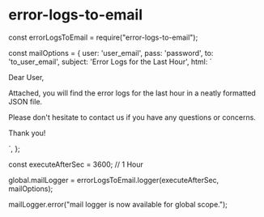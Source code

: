 # error-logs-to-email

const errorLogsToEmail = require("error-logs-to-email");

const mailOptions = {
  user: 'user_email',
  pass: 'password',
  to: 'to_user_email',
  subject: 'Error Logs for the Last Hour',
  html: `<p>Dear User,</p>
  <p>Attached, you will find the error logs for the last hour in a neatly formatted JSON file.</p>
  <p>Please don't hesitate to contact us if you have any questions or concerns.</p>
  <p>Thank you!</p>`,
};

const executeAfterSec = 3600; // 1 Hour

global.mailLogger = errorLogsToEmail.logger(executeAfterSec, mailOptions);

mailLogger.error("mail logger is now available for global scope.");
